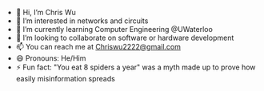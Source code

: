- 👋 Hi, I’m Chris Wu
- 👀 I’m interested in networks and circuits
- 🌱 I’m currently learning Computer Engineering @UWaterloo
- 💞️ I’m looking to collaborate on software or hardware development
- 📫 You can reach me at Chriswu2222@gmail.com
- 😄 Pronouns: He/Him
- ⚡ Fun fact: "You eat 8 spiders a year" was a myth made up to prove how easily misinformation spreads

<!---
ChrisWu0000/ChrisWu0000 is a ✨ special ✨ repository because its `README.md` (this file) appears on your GitHub profile.
You can click the Preview link to take a look at your changes.
--->
